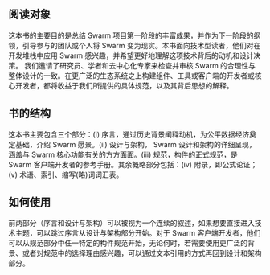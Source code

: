 <!-- ## intended audience -->
## 阅读对象

<!-- The primary aim of this book is to capture the wealth of output of the ﬁrst phase of the Swarm project, and to serve as a compendium for teams and individuals participating in bringing Swarm to life in the forthcoming stages. The book is intended for the technically inclined reader who is interested in using Swarm in their development stack and wishes to better understand the motivation and design decisions behind the technology. Researchers, academics and decentralisation experts are invited to check our reasoning and audit the consistency of Swarm’s overall design. Core developers and developers from the wider ecosystem who build components, tooling or client implementations, should beneﬁt from the concrete speciﬁcations we present, as well as from the explanation of the thoughts behind them. -->
这本书的主要目的是总结 Swarm 项目第一阶段的丰富成果，并作为下一阶段的纲领，引导参与的团队或个人将 Swarm 变为现实。本书面向技术型读者，他们对在开发堆栈中应用 Swarm 感兴趣，并希望更好地理解这项技术背后的动机和设计决策。 我们邀请了研究员、学者和去中心化专家来检查并审核 Swarm 的合理性与整体设计的一致。在更广泛的生态系统之上构建组件、工具或客户端的开发者或核心开发者，都将收益于我们所提供的具体规范，以及其背后思想的解释。


<!-- structure of the book -->
## 书的结构

<!--- The book has three major parts. The Prelude (i), explains the motivation by describing the historical context, setting the stage for a fair data economy. We then presents the Swarm vision. The second, Design and Architecture (ii), contains a detailed exposition of the design and architecture of Swarm. This part covers all areas relevant to Swarm’s core functionality. The third part, Speciﬁcations (iii), provides the formal speciﬁcation of components. This is meant to serve as the reference handbook for Swarm client developers. The index, glossary of terms and acronyms, and an appendix (iv) containing formalised arguments (A), complete the compendium. -->
这本书主要包含三个部分：(i) 序言，通过历史背景阐释动机，为公平数据经济奠定基础，介绍 Swarm 愿景。(ii) 设计与架构， Swarm 设计和架构的详细呈现，涵盖与 Swarm 核心功能有关的方方面面。(iii) 规范，构件的正式规范，是 Swarm 客户端开发者的参考手册。其余概略部分包括：(iv) 附录，即公式论证；(v) 术语、索引、缩写(略)词词汇表。

<!-- how to use the book -->
## 如何使用

<!-- The ﬁrst two parts – the Prelude and Design and Architecture – can be read as one continuous narrative. Those wishing to jump right into the technology can start with the Design and Architecture part, skipping the Prelude. A Swarm client developer can start from any particular component spec in the Speciﬁcations part and work their way back to Design and Architecture, via the in-text references whenever wider context is needed or one is interested in the justiﬁcations for the choices apparent in the specs. -->

前两部分（序言和设计与架构）可以被视为一个连续的叙述，如果想要直接进入技术主题，可以跳过序言从设计与架构部分开始。对于 Swarm 客户端开发者，他们可以从规范部分中任一特定的构件规范开始，无论何时，若需要使用更广泛的背景、或者对规范中的选择理由感兴趣，可以通过文本引用的方式再回到设计和架构部分。